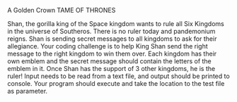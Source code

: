 A Golden Crown
TAME OF THRONES
 
Shan, the gorilla king of the Space kingdom wants to rule all Six Kingdoms in the universe of Southeros. There is no ruler today and pandemonium reigns. Shan is sending secret messages to all kingdoms to ask for their allegiance. Your coding challenge is to help King Shan send the right message to the right kingdom to win them over. Each kingdom has their own emblem and the secret message should contain the letters of the emblem in it. Once Shan has the support of 3 other kingdoms, he is the ruler!
Input needs to be read from a text file, and output should be printed to console. Your program should execute and take the location to the test file as parameter.

